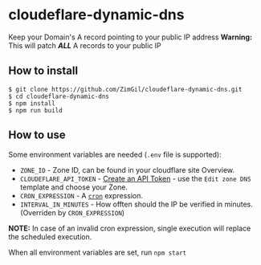 # cloudeflare-dynamic-dns
Keep your Domain's A record pointing to your public IP address
**Warning:** This will patch ***ALL*** A records to your public IP

## How to install
```
$ git clone https://github.com/ZimGil/cloudeflare-dynamic-dns.git
$ cd cloudeflare-dynamic-dns
$ npm install
$ npm run build
```

## How to use
Some environment variables are needed (`.env` file is supported):
* `ZONE_ID` - Zone ID, can be found in your cloudflare site Overview.
* `CLOUDEFLARE_API_TOKEN` - [Create an API Token](https://dash.cloudflare.com/profile/api-tokens) - use the `Edit zone DNS` template and choose your Zone.
* `CRON_EXPRESSION` - A [`cron`](https://en.wikipedia.org/wiki/Cron) expression.
* `INTERVAL_IN_MINUTES` - How offten should the IP be verified in minutes. (Overriden by `CRON_EXPRESSION`)

**NOTE:** In case of an invalid cron expression, single execution will replace the scheduled execution.

When all environment variables are set, run `npm start`
